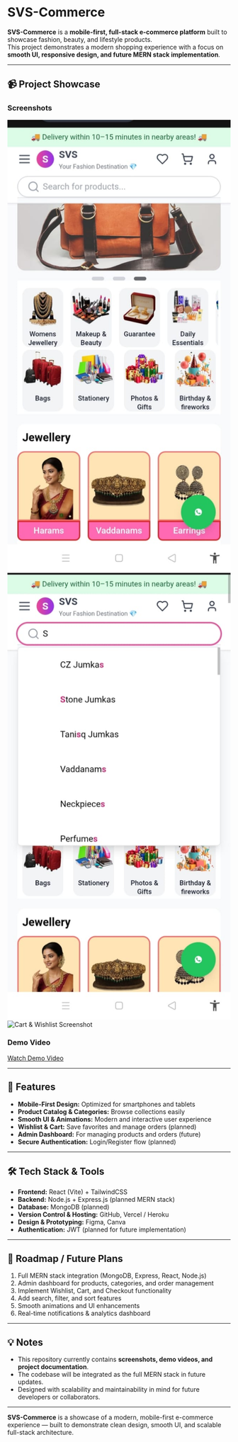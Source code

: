 # SVS-Commerce

**SVS-Commerce** is a **mobile-first, full-stack e-commerce platform** built to showcase fashion, beauty, and lifestyle products.  
This project demonstrates a modern shopping experience with a focus on **smooth UI, responsive design, and future MERN stack implementation**.

---

## 📹 Project Showcase

### Screenshots
![Homepage Screenshot](svs-homePage.jpeg)
![Product Page Screenshot](LiveSuggestion-SearchBar.jpeg)
![Cart & Wishlist Screenshot](link-to-your-cart-image)

### Demo Video
[Watch Demo Video](DemoVideo.mp4)

---

## 🚀 Features

- **Mobile-First Design:** Optimized for smartphones and tablets  
- **Product Catalog & Categories:** Browse collections easily  
- **Smooth UI & Animations:** Modern and interactive user experience  
- **Wishlist & Cart:** Save favorites and manage orders (planned)  
- **Admin Dashboard:** For managing products and orders (future)  
- **Secure Authentication:** Login/Register flow (planned)  

---

## 🛠️ Tech Stack & Tools

- **Frontend:** React (Vite) + TailwindCSS  
- **Backend:** Node.js + Express.js (planned MERN stack)  
- **Database:** MongoDB (planned)  
- **Version Control & Hosting:** GitHub, Vercel / Heroku  
- **Design & Prototyping:** Figma, Canva  
- **Authentication:** JWT (planned for future implementation)  

---

## 🌟 Roadmap / Future Plans

1. Full MERN stack integration (MongoDB, Express, React, Node.js)  
2. Admin dashboard for products, categories, and order management  
3. Implement Wishlist, Cart, and Checkout functionality  
4. Add search, filter, and sort features  
5. Smooth animations and UI enhancements  
6. Real-time notifications & analytics dashboard  

---

## 💡 Notes

- This repository currently contains **screenshots, demo videos, and project documentation**.  
- The codebase will be integrated as the full MERN stack in future updates.  
- Designed with scalability and maintainability in mind for future developers or collaborators.

---

**SVS-Commerce** is a showcase of a modern, mobile-first e-commerce experience — built to demonstrate clean design, smooth UI, and scalable full-stack architecture.
